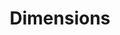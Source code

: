 ---
layout: default
bigquery: https://console.cloud.google.com/bigquery?p=covid-19-dimensions-ai&page=table&d=data&t=publications
contributors: Digital Science, https://www.digital-science.com/
cost: Free for personal, non-commercial use.
description: Dimensions contains more than 100 million publications, ranging from
  articles published in scholarly journals, books and book chapters, to preprints
  and conference proceedings. All publications are contextualized with linked data
  sets, funding, publications, patents, clinical trials, and policy documents. You
  can also view associated categories, funders, institutions, and researcher profiles.
documentation: https://docs.dimensions.ai/bigquery/index.html
last_edit: Mon, 04 Apr 2022 19:04:00 GMT
location: https://www.dimensions.ai/products/free/
maintained_by: Digital Science, https://www.digital-science.com/
schema_fields: '[''associated_publication_doi'', ''current_assignee'', ''start_year'',
  ''clinical_trial_ids'', ''isbn'', ''research_org_country_names'', ''date_normal'',
  ''arxiv_id'', ''language'', ''funding_chf'', ''cited_by_ids'', ''category_hrcs_hc'',
  ''repository_id'', ''supporting_grant_ids'', ''pmcid'', ''investigators'', ''repository_name'',
  ''funding_cad'', ''category_hra'', ''concepts'', ''volume'', ''acknowledgements'',
  ''date_inserted'', ''grant_number'', ''category_icrp_ct'', ''associated_publication_arxiv_id'',
  ''funding_usd'', ''funder_orgs'', ''research_org_countries'', ''conference'', ''citations_count'',
  ''original_assignee_countries'', ''category_bra'', ''category_sdg'', ''jurisdiction'',
  ''family_count'', ''funding_eur'', ''publication_ids'', ''research_org_cities'',
  ''aliases'', ''expiration_date'', ''book_title'', ''application_number'', ''date_print'',
  ''metrics'', ''associated_publication_pmid'', ''patent_ids'', ''funding_currency'',
  ''inventor_names'', ''citation_string'', ''research_org_city_names'', ''editors'',
  ''mesh_headings'', ''category_icrp_cso'', ''labels'', ''expiration_year'', ''end_year'',
  ''research_org_state_names'', ''funder_countries'', ''active_years'', ''book_series_title'',
  ''category_for'', ''year'', ''legal_events'', ''filing_status'', ''family_members_ids'',
  ''research_orgs'', ''funding_jpy'', ''categories'', ''title'', ''date_imported_gbq'',
  ''assignee_orgs'', ''name'', ''doi'', ''category_hrcs_rac'', ''funder_org_cities'',
  ''funder_org_acronyms'', ''associated_publication_id'', ''registry'', ''open_access_categories'',
  ''email_address'', ''granted_year'', ''acronym'', ''funding_cny'', ''resulting_publication_ids'',
  ''relationships'', ''embargo_date'', ''funding_aud'', ''funding_nzd'', ''current_assignee_countries'',
  ''priority_date'', ''end_date'', ''original_assignee'', ''pmid'', ''mesh_terms'',
  ''researcher_ids'', ''filing_date'', ''status'', ''granted_date'', ''date'', ''links'',
  ''organisation_details'', ''citations'', ''publication_year'', ''original_abstract'',
  ''source_id'', ''category_rcdc'', ''associated_grant_ids'', ''funder_org_countries'',
  ''created_date'', ''wikipedia_url'', ''gender'', ''authors'', ''phase'', ''funding_details'',
  ''funder_org_state_codes'', ''eisbn'', ''priority_year'', ''address'', ''filing_year'',
  ''start_date'', ''publisher'', ''interventions'', ''ipcr'', ''license'', ''parent_id'',
  ''type'', ''funder_org'', ''types'', ''established'', ''journal'', ''altmetrics'',
  ''id'', ''reference_ids'', ''category_uoa'', ''current_assignee_orgs'', ''original_title'',
  ''issue'', ''family_id'', ''proceedings_title'', ''abstract'', ''cpc'', ''date_online'',
  ''funding_gbp'', ''pages'', ''date_modified'', ''resulting_publication_doi'', ''conditions'',
  ''legal_status'', ''brief_title'', ''acronyms'', ''repository_url'', ''open_access_categories_v2'',
  ''description'', ''foa_number'', ''subtitles'', ''funding_amount'', ''linkout'',
  ''publication_date'', ''original_assignee_orgs'', ''assignee_countries'', ''research_org_state_codes'',
  ''kind'', ''external_ids'', ''journal_lists'']'
shortname: dimensions
tags:
- scholarly literature
- patents
- funding
- clinical trials
- academic profiles
terms_of_use: 'Use of both the Dimensions COVID-19 dataset and full Dimensions dataset
  are subject to the Dimensions Terms of use: https://www.dimensions.ai/policies-terms-legal '
title: Dimensions
uuid: dcff88bd-fe6b-4fdb-8159-809bf9d7bc1c
---